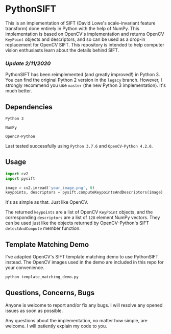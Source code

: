 # PythonSIFT

This is an implementation of SIFT (David Lowe's scale-invariant feature transform) done entirely in Python with the help of NumPy. This implementation is based on OpenCV's implementation and returns OpenCV `KeyPoint` objects and descriptors, and so can be used as a drop-in replacement for OpenCV SIFT. This repository is intended to help computer vision enthusiasts learn about the details behind SIFT.

### *Update 2/11/2020*

PythonSIFT has been reimplemented (and greatly improved!) in Python 3. You can find the original Python 2 version in the `legacy` branch. However, I strongly recommend you use `master` (the new Python 3 implementation). It's much better.

## Dependencies

`Python 3`

`NumPy`

`OpenCV-Python`

Last tested successfully using `Python 3.7.6` and `OpenCV-Python 4.2.0`.

## Usage

```python
import cv2
import pysift

image = cv2.imread('your_image.png', 0)
keypoints, descriptors = pysift.computeKeypointsAndDescriptors(image)
```

It's as simple as that. Just like OpenCV.

The returned `keypoints` are a list of OpenCV `KeyPoint` objects, and the corresponding `descriptors` are a list of `128` element NumPy vectors. They can be used just like the objects returned by OpenCV-Python's SIFT `detectAndCompute` member function.

## Template Matching Demo

I've adapted OpenCV's SIFT template matching demo to use PythonSIFT instead. The OpenCV images used in the demo are included in this repo for your convenience.
```python
python template_matching_demo.py
```

## Questions, Concerns, Bugs

Anyone is welcome to report and/or fix any bugs. I will resolve any opened issues as soon as possible.

Any questions about the implementation, no matter how simple, are welcome. I will patiently explain my code to you.
